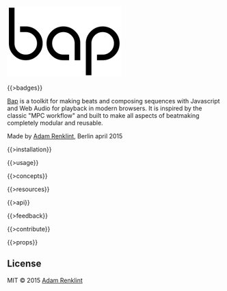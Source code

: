 [![Bap](https://raw.githubusercontent.com/adamrenklint/bap-logo/master/dist/bap-medium.png)](http://bapjs.org)

{{>badges}}

[Bap](http://bapjs.org) is a toolkit for making beats and composing sequences with Javascript and Web Audio for playback in modern browsers. It is inspired by the classic "MPC workflow" and built to make all aspects of beatmaking completely modular and reusable.

Made by [Adam Renklint](http://adamrenklint.com), Berlin april 2015

{{>installation}}

{{>usage}}

{{>concepts}}

{{>resources}}

{{>api}}

{{>feedback}}

{{>contribute}}

{{>props}}

## License

MIT © 2015 [Adam Renklint](http://adamrenklint.com)
